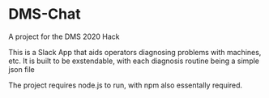 # DMS-Chat

A project for the DMS 2020 Hack

This is a Slack App that aids operators diagnosing problems with machines, etc.
It is built to be exstendable, with each diagnosis routine being a simple json file

The project requires node.js to run, with npm also essentally required.

